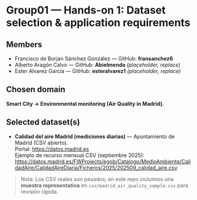 # Group01 — Hands-on 1: Dataset selection & application requirements

## Members
- Francisco de Borjan Sánchez González — GitHub: **fransanchez6**
- Alberto Aragón Calvo — GitHub: **Abielmenda** *(placeholder, replace)*
- Ester Alvarez García — GitHub: **esteralvarez1** *(placeholder, replace)*

## Chosen domain
**Smart City → Environmental monitoring (Air Quality in Madrid).**

## Selected dataset(s)
- **Calidad del aire Madrid (mediciones diarias)** — Ayuntamiento de Madrid (CSV abierto).  
  Portal: https://datos.madrid.es  
  Ejemplo de recurso mensual CSV (septiembre 2025):  
  https://datos.madrid.es/FWProjects/egob/Catalogo/MedioAmbiente/CalidadAire/CalidadAireDiaria/Ficheros/2025/202509_calidad_aire.csv

> Nota: Los CSV reales son pesados; en este repo incluimos una **muestra representativa** en `csv/madrid_air_quality_sample.csv` para revisión rápida.
